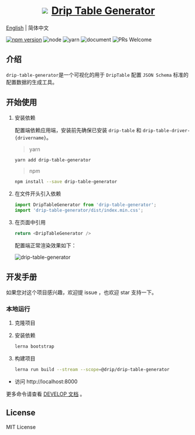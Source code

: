 <a href='http://drip-table.jd.com/'>
  <h1 style="display: flex; align-items: center; justify-content: center">
    <img src='https://storage.360buyimg.com/imgtools/7e0e546a96-d962c880-f9a2-11eb-bf08-d585041b7c80.svg'/>
    <span style="margin-left: 10px">Drip Table Generator</span>
  </h1>
</a>

[English](./README.md) | 简体中文

[![npm version](https://img.shields.io/npm/v/drip-table.svg?style=flat)](https://www.npmjs.com/package/drip-table-generator)
![node](https://img.shields.io/badge/node-%3E%3D13.14.0-blue.svg)
![yarn](https://img.shields.io/badge/yarn-%3E%3D1.0.0-blue.svg)
![document](https://img.shields.io/badge/documentation-yes-brightgreen.svg)
![PRs Welcome](https://img.shields.io/badge/PRs-welcome-brightgreen.svg)

## 介绍

`drip-table-generator`是一个可视化的用于 `DripTable` 配置 `JSON Schema` 标准的配置数据的生成工具。

## 开始使用

1. 安装依赖

    配置端依赖应用端，安装前先确保已安装 `drip-table` 和 `drip-table-driver-{drivername}`。

    > yarn

    ```sh
    yarn add drip-table-generator
    ```

    > npm

    ```sh
    npm install --save drip-table-generator
    ```

2. 在文件开头引入依赖

    ```js | pure
    import DripTableGenerator from 'drip-table-generator';
    import 'drip-table-generator/dist/index.min.css';
    ```

3. 在页面中引用

    ```js | pure
    return <DripTableGenerator />
    ```

    配置端正常渲染效果如下：

    ![drip-table-generator](https://img10.360buyimg.com/imagetools/jfs/t1/209919/9/12490/4540144/61b71921Ee35a9a3c/e2f7167fef822f17.gif)

## 开发手册

如果您对这个项目感兴趣，欢迎提 issue ，也欢迎 star 支持一下。

### 本地运行

1. 克隆项目

2. 安装依赖

    ```sh
    lerna bootstrap
    ```

3.  构建项目

    ```sh
    lerna run build --stream --scope=@drip/drip-table-generator
    ```

* 访问 http://localhost:8000

更多命令请查看 [DEVELOP 文档](./DEVELOP.zh-CN.md) 。

## License

MIT License
